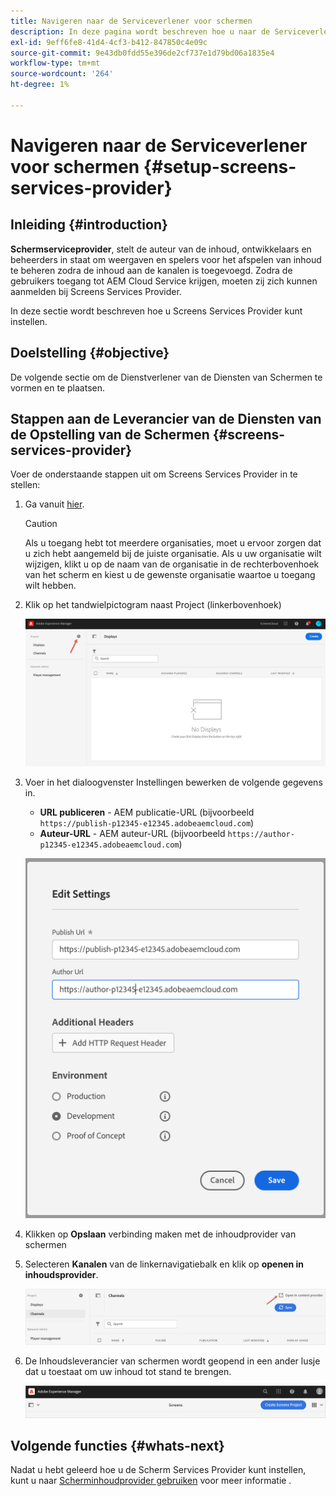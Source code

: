 ```yaml
---
title: Navigeren naar de Serviceverlener voor schermen
description: In deze pagina wordt beschreven hoe u naar de Serviceverlener voor schermen kunt navigeren.
exl-id: 9eff6fe8-41d4-4cf3-b412-847850c4e09c
source-git-commit: 9e43db0fdd55e396de2cf737e1d79bd06a1835e4
workflow-type: tm+mt
source-wordcount: '264'
ht-degree: 1%

---
```


# Navigeren naar de Serviceverlener voor schermen {#setup-screens-services-provider}

## Inleiding {#introduction}

**Schermserviceprovider**, stelt de auteur van de inhoud, ontwikkelaars en beheerders in staat om weergaven en spelers voor het afspelen van inhoud te beheren zodra de inhoud aan de kanalen is toegevoegd. Zodra de gebruikers toegang tot AEM Cloud Service krijgen, moeten zij zich kunnen aanmelden bij Screens Services Provider.

In deze sectie wordt beschreven hoe u Screens Services Provider kunt instellen.


## Doelstelling {#objective}

De volgende sectie om de Dienstverlener van de Diensten van Schermen te vormen en te plaatsen.

## Stappen aan de Leverancier van de Diensten van de Opstelling van de Schermen {#screens-services-provider}

Voer de onderstaande stappen uit om Screens Services Provider in te stellen:

1. Ga vanuit [hier](https://experience.adobe.com/screens).

   >[!CAUTION]
   >Als u toegang hebt tot meerdere organisaties, moet u ervoor zorgen dat u zich hebt aangemeld bij de juiste organisatie. Als u uw organisatie wilt wijzigen, klikt u op de naam van de organisatie in de rechterbovenhoek van het scherm en kiest u de gewenste organisatie waartoe u toegang wilt hebben.

2. Klik op het tandwielpictogram naast Project (linkerbovenhoek)

   ![afbeelding](/help/screens-cloud/assets/configure/configure-screens0.png)

3. Voer in het dialoogvenster Instellingen bewerken de volgende gegevens in.
   * **URL publiceren** - AEM publicatie-URL (bijvoorbeeld `https://publish-p12345-e12345.adobeaemcloud.com`)
   * **Auteur-URL** - AEM auteur-URL (bijvoorbeeld `https://author-p12345-e12345.adobeaemcloud.com`)

   ![afbeelding](/help/screens-cloud/assets/configure/configure-screens4.png)

4. Klikken op **Opslaan** verbinding maken met de inhoudprovider van schermen

5. Selecteren **Kanalen** van de linkernavigatiebalk en klik op **openen in inhoudsprovider**.

   ![afbeelding](/help/screens-cloud/assets/configure/configure-screens1.png)

6. De Inhoudsleverancier van schermen wordt geopend in een ander lusje dat u toestaat om uw inhoud tot stand te brengen.

   ![afbeelding](/help/screens-cloud/assets/configure/configure-screens2.png)

## Volgende functies {#whats-next}

Nadat u hebt geleerd hoe u de Scherm Services Provider kunt instellen, kunt u naar [Scherminhoudprovider gebruiken](https://experienceleague.adobe.com/docs/experience-manager-cloud-service/screens-as-cloud-service/configure-screens-cloud/using-screens-content-provider.html?lang=end) voor meer informatie .
